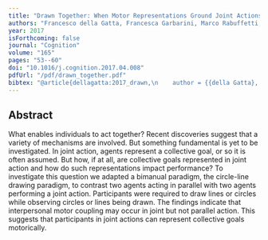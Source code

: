```yaml
--- 
title: "Drawn Together: When Motor Representations Ground Joint Actions"
authors: "Francesco della Gatta, Francesca Garbarini, Marco Rabuffetti, Luca Viganò, Stephen A. Butterfill and Corrado Sinigaglia"
year: 2017
isForthcoming: false
journal: "Cognition"
volume: "165"
pages: "53--60"
doi: "10.1016/j.cognition.2017.04.008"
pdfUrl: "/pdf/drawn_together.pdf"
bibtex: "@article{dellagatta:2017_drawn,\n    author = {{della Gatta}, Francesco and Garbarini, Francesca and Rabuffetti, Marco and Vigan{\\`o}, Luca and Butterfill, Stephen A. and Sinigaglia, Corrado},\n    date-added = {2017-05-13 08:42:29 +0000},\n    doi = {10.1016/j.cognition.2017.04.008},\n    journal = {Cognition},\n    pages = {53--60},\n    timestamp = {2017-05-13T08:42:05Z},\n    title = {Drawn Together: {{When}} Motor Representations Ground Joint Actions},\n    volume = {165},\n    year = {2017},\n    bdsk-url-1 = {https://doi.org/10.1016/j.cognition.2017.04.008}\n}\n\n"
---
```



## Abstract

What enables individuals to act together? Recent discoveries suggest that a variety of mechanisms are involved. But something fundamental is yet to be investigated. In joint action, agents represent a collective goal, or so it is often assumed. But how, if at all, are collective goals represented in joint action and how do such representations impact performance? To investigate this question we adapted a bimanual paradigm, the circle-line drawing paradigm, to contrast two agents acting in parallel with two agents performing a joint action. Participants were required to draw lines or circles while observing circles or lines being drawn. The findings indicate that interpersonal motor coupling may occur in joint but not parallel action. This suggests that participants in joint actions can represent collective goals motorically.


